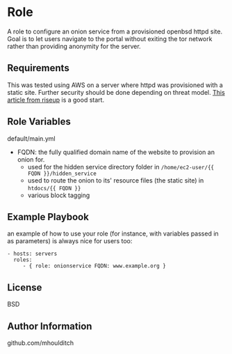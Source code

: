 Role
====

A role to configure an onion service from a provisioned openbsd httpd site. Goal is to let users navigate to the portal without exiting the tor network rather than providing anonymity for the server.

Requirements
------------

This was tested using AWS on a server where httpd was provisioned with a static site. Further security should be done depending on threat model. [This article from riseup](https://riseup.net/hi/security/network-security/tor/onionservices-best-practices) is a good start.

Role Variables
--------------

default/main.yml
- FQDN: the fully qualified domain name of the website to provision an onion for.
	+ used for the hidden service directory folder in `/home/ec2-user/{{ FQDN }}/hidden_service`
	+ used to route the onion to its' resource files (the static site)  in `htdocs/{{ FQDN }}`
	+ various block tagging

Example Playbook
----------------

an example of how to use your role (for instance, with variables passed in as parameters) is always nice for users too:

    - hosts: servers
      roles:
         - { role: onionservice FQDN: www.example.org }

License
-------

BSD

Author Information
------------------
github.com/mhoulditch
